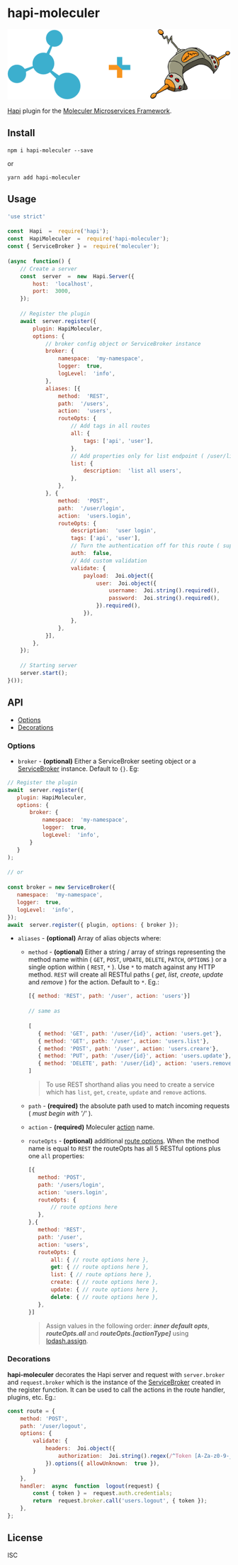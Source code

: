# hapi-moleculer
![Hapi plugin for the Moleculer Microservices Framework](./assets/header.png)

[Hapi](https://hapijs.com/) plugin for the [Moleculer Microservices Framework](http://moleculer.services/).

## Install

    npm i hapi-moleculer --save

or

    yarn add hapi-moleculer

## Usage
```javascript
'use strict'

const  Hapi  =  require('hapi');
const  HapiMoleculer  =  require('hapi-moleculer');
const { ServiceBroker } =  require('moleculer');

(async  function() {
	// Create a server
	const  server  =  new  Hapi.Server({
		host:  'localhost',
		port:  3000,
	});

	// Register the plugin
	await  server.register({
		plugin: HapiMoleculer, 
		options: {
			// broker config object or ServiceBroker instance
			broker: {
				namespace:  'my-namespace',
				logger:  true,
				logLevel:  'info',
			},
			aliases: [{
				method:  'REST',
				path:  '/users',
				action:  'users',
				routeOpts: {
					// Add tags in all routes
					all: {
						tags: ['api', 'user'],
					},
					// Add properties only for list endpoint ( /user/list )
					list: {
						description:  'list all users',
					},
				},
			}, {
				method:  'POST',
				path:  '/user/login',
				action:  'users.login',
				routeOpts: {
					description:  'user login',
					tags: ['api', 'user'],
					// Turn the authentication off for this route ( supposing you have it enabled for all routes )
					auth:  false,
					// Add custom validation
					validate: {
						payload:  Joi.object({
							user:  Joi.object({
								username:  Joi.string().required(),
								password:  Joi.string().required(),
							}).required(),
						}),
					},
				},
			}],
		},
	});
	
	// Starting server
	server.start();
}());
```

## API

 - [Options](#options)
 - [Decorations](#decorations)
 

### Options

 - `broker` - **(optional)** Either a ServiceBroker seeting object or a [ServiceBroker](http://moleculer.services/0.12/api/service-broker.html#ServiceBroker) instance. Default to `{}`. Eg:
 ```javascript
// Register the plugin
await  server.register({
	plugin: HapiMoleculer,
	options: {
		broker: {
			namespace:  'my-namespace',
			logger:  true,
			logLevel:  'info',
		}
	}
);

// or

const broker = new ServiceBroker({
	namespace:  'my-namespace',
	logger:  true,
	logLevel:  'info',
});
await  server.register({ plugin, options: { broker });
 ```

 - `aliases` - **(optional)** Array of alias objects where:
	 - `method` - **(optional)** Either a string / array of strings representing the method name within ( `GET`, `POST`, `UPDATE`, `DELETE`, `PATCH`, `OPTIONS` ) or a single option within ( `REST`, `*` ). Use `*` to match against any HTTP method. `REST` will create all RESTful paths ( *get*, *list*, *create*, *update* and *remove* ) for the action.  Default to `*`. Eg.: 
		 ```javascript
		 [{ method: 'REST', path: '/user', action: 'users'}]
		
		// same as
		
		[
			{ method: 'GET', path: '/user/{id}', action: 'users.get'},
			{ method: 'GET', path: '/user', action: 'users.list'},
			{ method: 'POST', path: '/user', action: 'users.creare'},
			{ method: 'PUT', path: '/user/{id}', action: 'users.update'},
			{ method: 'DELETE', path: '/user/{id}', action: 'users.remove'}
		]
		```
		> To use REST shorthand alias you need to create a service which has
		> `list`, `get`, `create`, `update` and `remove` actions.

	 - `path` - **(required)** the absolute path used to match incoming requests ( *must begin with '/'* ).
	 - `action` - **(required)** Moleculer [action](http://moleculer.services/0.12/docs/service.html#Actions) name.
	 - `routeOpts` - **(optional)** additional [route options](https://hapijs.com/api#route-options). When the method name is equal to `REST` the routeOpts has all 5 RESTful options plus one `all` properties:
		 ```javascript
		[{
			method: 'POST',
			path: '/users/login',
			action: 'users.login',
			routeOpts: {
				// route options here
			},
		},{
			method: 'REST',
			path: '/user',
			action: 'users',
			routeOpts: {
				all: { // route options here },
				get: { // route options here },
				list: { // route options here },
				create: { // route options here },
				update: { // route options here },
				delete: { // route options here },
			},
		 }]
		```
		> Assign values in the following order: ***inner default opts***, ***routeOpts.all*** and ***routeOpts.[actionType]*** using [lodash.assign](https://lodash.com/docs/4.17.10#assign).

### Decorations

**hapi-moleculer** decorates the Hapi server and request with `server.broker` and `request.broker` which is the instance of the [ServiceBroker](http://moleculer.services/0.12/api/service-broker.html#ServiceBroker) created in the register function. It can be used to call the actions in the route handler, plugins, etc. Eg.:
```javascript
const route = {
	method: 'POST',
	path: '/user/logout',
	options: {
		validate: {
			headers:  Joi.object({
				authorization:  Joi.string().regex(/^Token [A-Za-z0-9-_]+\.[A-Za-z0-9-_]+\.[A-Za-z0-9-_.+/=]*$/).required(),
			}).options({ allowUnknown:  true }),
		}
	},
	handler:  async  function  logout(request) {
		const { token } =  request.auth.credentials;
		return  request.broker.call('users.logout', { token });
	},
};
```

## License

ISC
